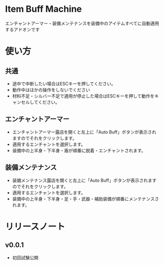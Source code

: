 # Item Buff Machine
エンチャントアーマー・装備メンテナンスを装備中のアイテムすべてに自動適用するアドオンです

# 使い方
## 共通
* 途中で中断したい場合はESCキーを押してください。
* 動作中はほかの操作をしないでください
* 材料不足・シルバー不足で適用が停止した場合はESCキーを押して動作をキャンセルしてください。
## エンチャントアーマー
- エンチャントアーマー露店を開くと左上に「Auto Buff」ボタンが表示されますのでそれをクリックします。  
- 適用するエンチャントを選択します。
- 装備中の上半身・下半身・盾が順番に脱着・エンチャントされます。  

## 装備メンテナンス
- 装備メンテナンス露店を開くと左上に「Auto Buff」ボタンが表示されますのでそれをクリックします。  
- 適用するエンチャントを選択します。
- 装備中の上半身・下半身・足・手・武器・補助装備が順番にメンテナンスされます。
# リリースノート

## v0.0.1
* 初回試験公開
